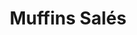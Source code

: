 ---
layout: recette
categories: [recettes]
hidden: true
lang: fr
sitemap: false
title: Muffins Salés
type: sel
recettes:
  Nature:
    yield: 12
    ingredients: 
      - nom: farine blanche
        qte: 280
        unite: gr
      - nom: levure chimique
        qte: 6
        unite: gr
      - nom: sel
        qte: 3
        unite: gr
      - nom: oeufs 
        qte: 2
        variable: true
      - nom: huile neutre
        qte: 85
        unite: gr
      - nom: buttermilk
        qte: 250
        unite: gr
    etapes:
      - label: Préparation
        details:
        - Verser la farine, la levure et le sel dans un saladier
        - Verser les oeufs, l'huile et le buttermilk dans un autre saladier. Mélanger
        - Tout incorporer ensemble
      - label: Cuisson
        emoji: 🔥
        details:
          - Verser la préparation dans les moules
          - Cuire 20 minutes à 180°C
---